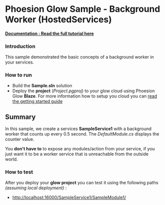 # Phoesion Glow Sample - Background Worker (HostedServices)


#### [Documentation : Read the full tutorial here](https://glow-docs.phoesion.com/articles/)


### Introduction
This sample demonstrated the basic concepts of a background worker in your services.


### How to run
- Build the **Sample.sln** solution
- Deploy the **project** (*Project.pgproj*) to your glow cloud using Phoesion Glow **Blaze**. For more information how to setup you cloud you can [read the getting started guide](https://glow-docs.phoesion.com/getting_started/DevMachine_Setup.html)


## Summary
In this sample, we create a services **SampleService1** with a background worker that counts up every 0.5 second. The *DefaultModule.cs* displays the counter value.

You **don't have to** to expose any modules/action from your service, if you just want it to be a worker service that is unreachable from the outside world.


### How to test
After you deploy your **glow project** you can test it using the following paths *(assuming local deployment)* :

- [http://localhost:16000/SampleService1/SampleModule1/](http://localhost:16000/SampleService1/SampleModule1/) 



